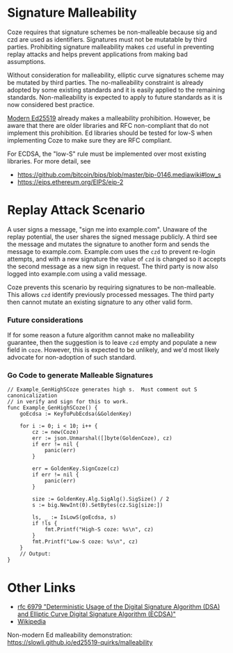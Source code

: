 # Signature Malleability
Coze requires that signature schemes be non-malleable because sig and czd are
used as identifiers.  Signatures must not be mutatable by third parties.
Prohibiting signature malleability makes `czd` useful in preventing replay
attacks and helps prevent applications from making bad assumptions.

Without consideration for malleability, elliptic curve signatures scheme may be
mutated by third parties.  The no-malleability constraint is already adopted by
some existing standards and it is easily applied to the remaining standards.
Non-malleability is expected to apply to future standards as it is now
considered best practice.  

[Modern Ed25519](https://www.rfc-editor.org/rfc/rfc8032#section-8.4) already
makes a malleability prohibition. However, be aware that there are older
libraries and RFC non-compliant that do not implement this prohibition.  Ed
libraries should be tested for low-S when implementing Coze to make sure they
are RFC compliant.  

For ECDSA, the "low-S" rule must be implemented over most existing libraries.
For more detail, see
- https://github.com/bitcoin/bips/blob/master/bip-0146.mediawiki#low_s
- https://eips.ethereum.org/EIPS/eip-2

# Replay Attack Scenario
A user signs a message, "sign me into example.com".  Unaware of the replay
potential, the user shares the signed message publicly.  A third see the message
 and mutates the signature to another form and sends the message to example.com.
Example.com uses the `czd` to prevent re-login attempts, and with a new
signature the value of `czd` is changed so it accepts the second message as a
new sign in request.  The third party is now also logged into example.com using
a valid message.  

Coze prevents this scenario by requiring signatures to be non-malleable.  This
allows `czd` identify previously processed messages.  The third party then
cannot mutate an existing signature to any other valid form.  


### Future considerations
If for some reason a future algorithm cannot make no malleability guarantee,
then the suggestion is to leave `czd` empty and populate a new field in `coze`.
However, this is expected to be unlikely, and we'd most likely advocate for
non-adoption of such standard.  


### Go Code to generate Malleable Signatures

```golang
// Example_GenHighSCoze generates high s.  Must comment out S canonicalization
// in verify and sign for this to work.
func Example_GenHighSCoze() {
	goEcdsa := KeyToPubEcdsa(&GoldenKey)

	for i := 0; i < 10; i++ {
		cz := new(Coze)
		err := json.Unmarshal([]byte(GoldenCoze), cz)
		if err != nil {
			panic(err)
		}

		err = GoldenKey.SignCoze(cz)
		if err != nil {
			panic(err)
		}

		size := GoldenKey.Alg.SigAlg().SigSize() / 2
		s := big.NewInt(0).SetBytes(cz.Sig[size:])

		ls, _ := IsLowS(goEcdsa, s)
		if !ls {
			fmt.Printf("High-S coze: %s\n", cz)
		}
		fmt.Printf("Low-S coze: %s\n", cz)
	}
	// Output:
}
```


# Other Links
 - [rfc 6979 "Deterministic Usage of the Digital Signature Algorithm (DSA) and
   Elliptic Curve Digital Signature Algorithm
   (ECDSA)"](https://www.rfc-editor.org/rfc/rfc6979)
 - [Wikipedia](https://en.wikipedia.org/wiki/Malleability_(cryptography))


Non-modern Ed malleability demonstration:
https://slowli.github.io/ed25519-quirks/malleability




